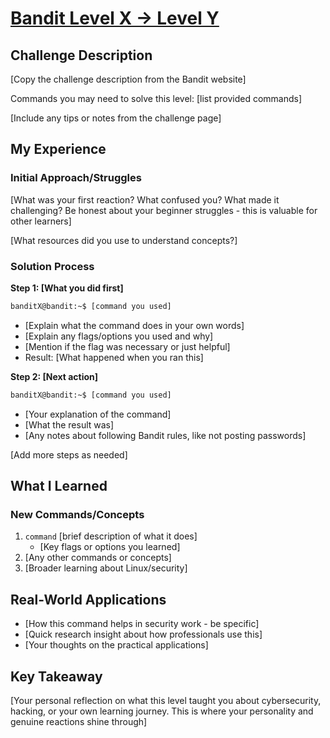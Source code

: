 # [Bandit Level X → Level Y](https://overthewire.org/wargames/bandit/banditY.html)

## Challenge Description
[Copy the challenge description from the Bandit website]

Commands you may need to solve this level: [list provided commands]

[Include any tips or notes from the challenge page]

## My Experience

### Initial Approach/Struggles
[What was your first reaction? What confused you? What made it challenging? Be honest about your beginner struggles - this is valuable for other learners]

[What resources did you use to understand concepts?]

### Solution Process

**Step 1: [What you did first]**
```bash
banditX@bandit:~$ [command you used]
```
- [Explain what the command does in your own words]
- [Explain any flags/options you used and why]
- [Mention if the flag was necessary or just helpful]
- Result: [What happened when you ran this]

**Step 2: [Next action]**
```bash
banditX@bandit:~$ [command you used]
```
- [Your explanation of the command]
- [What the result was]
- [Any notes about following Bandit rules, like not posting passwords]

[Add more steps as needed]

## What I Learned

### New Commands/Concepts
1. `command` [brief description of what it does]
   - [Key flags or options you learned]
2. [Any other commands or concepts]
3. [Broader learning about Linux/security]

## Real-World Applications
- [How this command helps in security work - be specific]
- [Quick research insight about how professionals use this]
- [Your thoughts on the practical applications]

## Key Takeaway
[Your personal reflection on what this level taught you about cybersecurity, hacking, or your own learning journey. This is where your personality and genuine reactions shine through]
